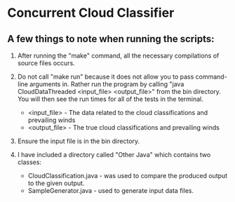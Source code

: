 # Concurrent Cloud Classifier


## A few things to note when running the scripts:

1. After running the "make" command, all the necessary compilations of source files occurs.

2. Do not call "make run" because it does not allow you to pass command-line arguments in. Rather run the program by calling "java CloudDataThreaded \<input_file> \<output_file>" from the bin directory. You will then see the run times for all of the tests in the terminal.

	* \<input_file> - The data related to the cloud classifications and prevailing winds
	* \<output_file> - The true cloud classifications and prevailing winds

3. Ensure the input file is in the bin directory.

4. I have included a directory called "Other Java" which contains two classes:

	* CloudClassification.java - was used to compare the produced output to the given output.
	* SampleGenerator.java - used to generate input data files.
